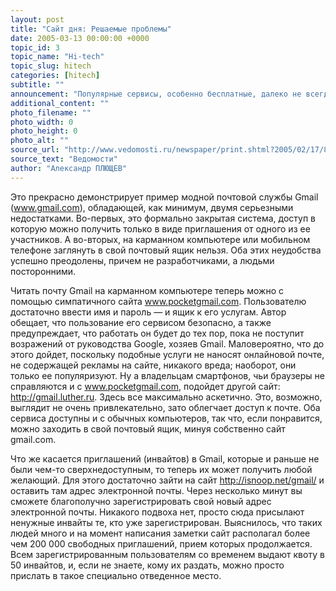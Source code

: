 ```yaml
---
layout: post
title: "Сайт дня: Решаемые проблемы"
date: 2005-03-13 00:00:00 +0000
topic_id: 3
topic_name: "Hi-tech"
topic_slug: hitech
categories: [hitech]
subtitle: ""
announcement: "Популярные сервисы, особенно бесплатные, далеко не всегда бывают идеальными. Но рано или поздно находятся добровольцы, которые решают возникшие проблемы для остальных пользователей."
additional_content: ""
photo_filename: ""
photo_width: 0
photo_height: 0
photo_alt: ""
source_url: "http://www.vedomosti.ru/newspaper/print.shtml?2005/02/17/87078"
source_text: "Ведомости"
author: "Александр ПЛЮЩЕВ"
---
```

Это прекрасно демонстрирует пример модной почтовой службы Gmail (<a href="http://www.gmail.com" target="_blank">www.gmail.com</a>), обладающей, как минимум, двумя серьезными недостатками. Во-первых, это формально закрытая система, доступ в которую можно получить только в виде приглашения от одного из ее участников. А во-вторых, на карманном компьютере или мобильном телефоне заглянуть в свой почтовый ящик нельзя. Оба этих неудобства успешно преодолены, причем не разработчиками, а людьми посторонними.

Читать почту Gmail на карманном компьютере теперь можно с помощью симпатичного сайта <a href="http://www.pocketgmail.com" target="_blank">www.pocketgmail.com</a>. Пользователю достаточно ввести имя и пароль — и ящик к его услугам. Автор обещает, что пользование его сервисом безопасно, а также предупреждает, что работать он будет до тех пор, пока не поступит возражений от руководства Google, хозяев Gmail. Маловероятно, что до этого дойдет, поскольку подобные услуги не наносят онлайновой почте, не содержащей рекламы на сайте, никакого вреда; наоборот, они только ее популяризуют. Ну а владельцам смартфонов, чьи браузеры не справляются и с <a href="http://www.pocketgmail.com" target="_blank">www.pocketgmail.com</a>, подойдет другой сайт: <a href="http://gmail.luther.ru" target="_blank">http://gmail.luther.ru</a>. Здесь все максимально аскетично. Это, возможно, выглядит не очень привлекательно, зато облегчает доступ к почте. Оба сервиса доступны и с обычных компьютеров, так что, если понравится, можно заходить в свой почтовый ящик, минуя собственно сайт gmail.com.

Что же касается приглашений (инвайтов) в Gmail, которые и раньше не были чем-то сверхнедоступным, то теперь их может получить любой желающий. Для этого достаточно зайти на сайт <a href="http://isnoop.net/gmail/" target="_blank">http://isnoop.net/gmail/</a> и оставить там адрес электронной почты. Через несколько минут вы сможете благополучно зарегистрировать свой новый адрес электронной почты. Никакого подвоха нет, просто сюда присылают ненужные инвайты те, кто уже зарегистрирован. Выяснилось, что таких людей много и на момент написания заметки сайт располагал более чем 200 000 свободных приглашений, прием которых продолжается. Всем зарегистрированным пользователям со временем выдают квоту в 50 инвайтов, и, если не знаете, кому их раздать, можно просто прислать в такое специально отведенное место.
